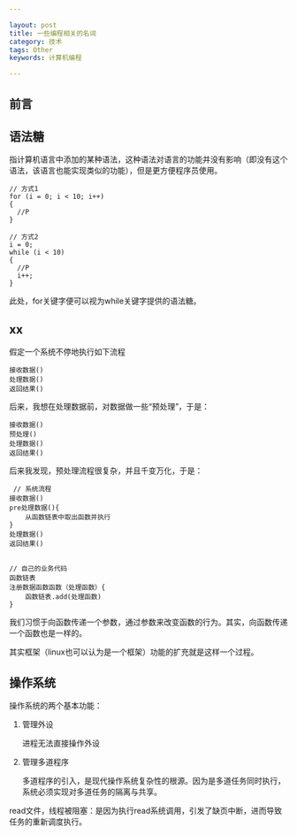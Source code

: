 ```yaml
---

layout: post
title: 一些编程相关的名词
category: 技术
tags: Other
keywords: 计算机编程

---
```


## 前言 ##

## 语法糖

指计算机语言中添加的某种语法，这种语法对语言的功能并没有影响（即没有这个语法，该语言也能实现类似的功能），但是更方便程序员使用。

    // 方式1
    for (i = 0; i < 10; i++)
    {
      //P
    }
    
    // 方式2
    i = 0;
    while (i < 10)
    {
      //P
      i++;
    }
    
此处，for关键字便可以视为while关键字提供的语法糖。


## xx

假定一个系统不停地执行如下流程

    接收数据()
    处理数据()
    返回结果()
    
后来，我想在处理数据前，对数据做一些“预处理”，于是：

    接收数据()
    预处理()
    处理数据()
    返回结果()
    
后来我发现，预处理流程很复杂，并且千变万化，于是：

     // 系统流程
    接收数据()
    pre处理数据(){
        从函数链表中取出函数并执行
    }
    处理数据()
    返回结果()
    

    // 自己的业务代码
    函数链表
    注册数据函数函数（处理函数）{
        函数链表.add(处理函数)
    }
    
   
    
我们习惯于向函数传递一个参数，通过参数来改变函数的行为。其实，向函数传递一个函数也是一样的。

其实框架（linux也可以认为是一个框架）功能的扩充就是这样一个过程。

## 操作系统

操作系统的两个基本功能：

1. 管理外设

    进程无法直接操作外设
    
2. 管理多道程序

    多道程序的引入，是现代操作系统复杂性的根源。因为是多道任务同时执行，系统必须实现对多道任务的隔离与共享。
    
read文件，线程被阻塞：是因为执行read系统调用，引发了缺页中断，进而导致任务的重新调度执行。


    
